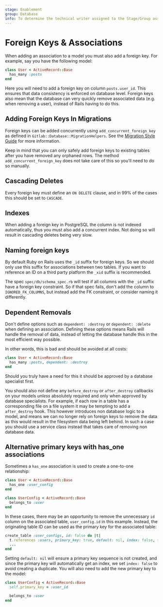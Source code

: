```yaml
---
stage: Enablement
group: Database
info: To determine the technical writer assigned to the Stage/Group associated with this page, see https://about.gitlab.com/handbook/engineering/ux/technical-writing/#assignments
---
```


# Foreign Keys & Associations

When adding an association to a model you must also add a foreign key. For
example, say you have the following model:

```ruby
class User < ActiveRecord::Base
  has_many :posts
end
```

Here you will need to add a foreign key on column `posts.user_id`. This ensures
that data consistency is enforced on database level. Foreign keys also mean that
the database can very quickly remove associated data (e.g. when removing a
user), instead of Rails having to do this.

## Adding Foreign Keys In Migrations

Foreign keys can be added concurrently using `add_concurrent_foreign_key` as
defined in `Gitlab::Database::MigrationHelpers`. See the [Migration Style
Guide](migration_style_guide.md) for more information.

Keep in mind that you can only safely add foreign keys to existing tables after
you have removed any orphaned rows. The method `add_concurrent_foreign_key`
does not take care of this so you'll need to do so manually.

## Cascading Deletes

Every foreign key must define an `ON DELETE` clause, and in 99% of the cases
this should be set to `CASCADE`.

## Indexes

When adding a foreign key in PostgreSQL the column is not indexed automatically,
thus you must also add a concurrent index. Not doing so will result in cascading
deletes being very slow.

## Naming foreign keys

By default Ruby on Rails uses the `_id` suffix for foreign keys. So we should
only use this suffix for associations between two tables. If you want to
reference an ID on a third party platform the `_xid` suffix is recommended.

The spec `spec/db/schema_spec.rb` will test if all columns with the `_id` suffix
have a foreign key constraint. So if that spec fails, don't add the column to
`IGNORED_FK_COLUMNS`, but instead add the FK constraint, or consider naming it
differently.

## Dependent Removals

Don't define options such as `dependent: :destroy` or `dependent: :delete` when
defining an association. Defining these options means Rails will handle the
removal of data, instead of letting the database handle this in the most
efficient way possible.

In other words, this is bad and should be avoided at all costs:

```ruby
class User < ActiveRecord::Base
  has_many :posts, dependent: :destroy
end
```

Should you truly have a need for this it should be approved by a database
specialist first.

You should also not define any `before_destroy` or `after_destroy` callbacks on
your models _unless_ absolutely required and only when approved by database
specialists. For example, if each row in a table has a corresponding file on a
file system it may be tempting to add a `after_destroy` hook. This however
introduces non database logic to a model, and means we can no longer rely on
foreign keys to remove the data as this would result in the filesystem data
being left behind. In such a case you should use a service class instead that
takes care of removing non database data.

## Alternative primary keys with has_one associations

Sometimes a `has_one` association is used to create a one-to-one relationship:

```ruby
class User < ActiveRecord::Base
  has_one :user_config
end

class UserConfig < ActiveRecord::Base
  belongs_to :user
end
```

In these cases, there may be an opportunity to remove the unnecessary `id`
column on the associated table, `user_config.id` in this example. Instead,
the originating table ID can be used as the primary key for the associated
table:

```ruby
create_table :user_configs, id: false do |t|
  t.references :users, primary_key: true, default: nil, index: false, foreign_key: { on_delete: :cascade }
  ...
end
```

Setting `default: nil` will ensure a primary key sequence is not created, and since the primary key
will automatically get an index, we set `index: false` to avoid creating a duplicate.
You will also need to add the new primary key to the model:

```ruby
class UserConfig < ActiveRecord::Base
  self.primary_key = :user_id

  belongs_to :user
end
```
